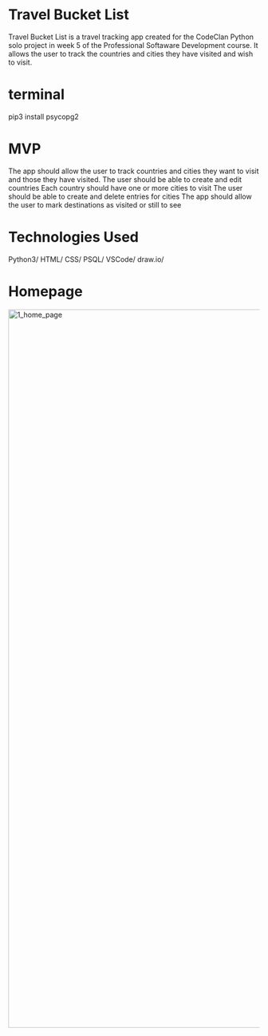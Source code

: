 # Travel Bucket List
Travel Bucket List is a travel tracking app created for the CodeClan Python solo project in week 5 of the Professional Softaware Development course. It allows the user to track the countries and cities they have visited and wish to visit.


# terminal

pip3 install psycopg2


# MVP

The app should allow the user to track countries and cities they want to visit and those they have visited.
The user should be able to create and edit countries
Each country should have one or more cities to visit
The user should be able to create and delete entries for cities
The app should allow the user to mark destinations as visited or still to see


# Technologies Used

Python3/ 
HTML/ 
CSS/ 
PSQL/
VSCode/ 
draw.io/ 


# Homepage

<img width="1440" alt="1_home_page" src="https://user-images.githubusercontent.com/88595811/206294079-9ed4d651-a257-480e-8455-76cfda59c8fc.png">




